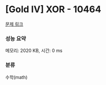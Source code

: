 # [Gold IV] XOR - 10464 

[문제 링크](https://www.acmicpc.net/problem/10464) 

### 성능 요약

메모리: 2020 KB, 시간: 0 ms

### 분류

수학(math)

